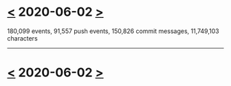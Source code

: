 # [<](2020-06-01.md) 2020-06-02 [>](2020-06-03.md)

180,099 events, 91,557 push events, 150,826 commit messages, 11,749,103 characters



---

# [<](2020-06-01.md) 2020-06-02 [>](2020-06-03.md)

